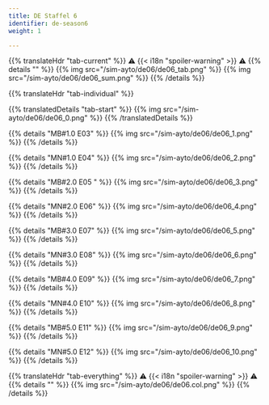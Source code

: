 ```yaml
---
title: DE Staffel 6
identifier: de-season6
weight: 1

---
```


{{% translateHdr "tab-current" %}}
:warning: {{< i18n "spoiler-warning" >}} :warning:
{{% details "" %}}
{{% img src="/sim-ayto/de06/de06_tab.png" %}}
{{% img src="/sim-ayto/de06/de06_sum.png" %}}
{{% /details %}}

{{% translateHdr "tab-individual" %}}

{{% translatedDetails "tab-start" %}}
{{% img src="/sim-ayto/de06/de06_0.png" %}}
{{% /translatedDetails %}}

{{% details "MB#1.0 E03" %}}
{{% img src="/sim-ayto/de06/de06_1.png" %}}
{{% /details %}}

{{% details "MN#1.0 E04" %}}
{{% img src="/sim-ayto/de06/de06_2.png" %}}
{{% /details %}}

{{% details "MB#2.0 E05 " %}}
{{% img src="/sim-ayto/de06/de06_3.png" %}}
{{% /details %}}

{{% details "MN#2.0 E06" %}}
{{% img src="/sim-ayto/de06/de06_4.png" %}}
{{% /details %}}

{{% details "MB#3.0 E07" %}}
{{% img src="/sim-ayto/de06/de06_5.png" %}}
{{% /details %}}

{{% details "MN#3.0 E08" %}}
{{% img src="/sim-ayto/de06/de06_6.png" %}}
{{% /details %}}

{{% details "MB#4.0 E09" %}}
{{% img src="/sim-ayto/de06/de06_7.png" %}}
{{% /details %}}

{{% details "MN#4.0 E10" %}}
{{% img src="/sim-ayto/de06/de06_8.png" %}}
{{% /details %}}

{{% details "MB#5.0 E11" %}}
{{% img src="/sim-ayto/de06/de06_9.png" %}}
{{% /details %}}

{{% details "MN#5.0 E12" %}}
{{% img src="/sim-ayto/de06/de06_10.png" %}}
{{% /details %}}

{{% translateHdr "tab-everything" %}}
:warning: {{< i18n "spoiler-warning" >}} :warning:
{{% details "" %}}
{{% img src="/sim-ayto/de06/de06.col.png" %}}
{{% /details %}}
